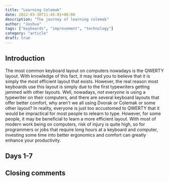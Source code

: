 ```yaml
---
title: "Learning Colemak"
date: 2022-03-30T11:45:01+08:00
description: "The journey of learning colemak"
author: "Joshua"
tags: ["keyboards", "improvement", "technology"]
category: "article"
draft: true
---
```


## Introduction
The most common keyboard layout on computers nowadays is the QWERTY layout. With knowledge of this fact, it may lead you to believe that it is simply the most efficient layout that exists. However, the real reason most keyboards use this layout is simply due to the first typewriters getting jammed with other layouts. Well, nowadays, *not everyone* is using a typewriter on their computers, and there are several keyboard layouts that offer better comfort, why aren't we all using Dvorak or Colemak or some other layout? In reality, everyone is just too accustomed to QWERTY that it would be impractical for most people to relearn to type. However, for some people, it may be beneficial to learn a more efficient layout. With most of modern work being on computers, risk of injury is quite high, so for programmers or jobs that require long hours at a keyboard and computer, investing some time into better ergonomics and comfort can greatly enhance your productivity.

## Days 1-7

## Closing comments
